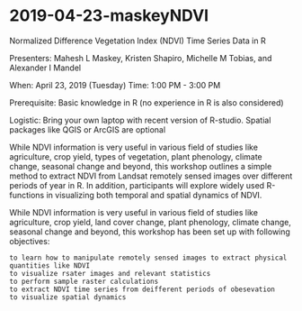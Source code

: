 # 2019-04-23-maskeyNDVI
Normalized Difference Vegetation Index (NDVI) Time Series Data in R

Presenters: Mahesh L Maskey, Kristen Shapiro, Michelle M Tobias, and Alexander I Mandel 

When: April 23, 2019 (Tuesday)
Time: 1:00 PM - 3:00 PM

Prerequisite: Basic knowledge in R (no experience in R is also considered)

Logistic:  Bring your own laptop with recent version of R-studio. Spatial packages like QGIS or ArcGIS are optional 

While NDVI information is very useful in various field of studies like agriculture, crop yield, types of vegetation, plant phenology, climate change, seasonal change and beyond, this workshop outlines a simple method to extract NDVI from Landsat remotely sensed images over different periods of year in R. In addition, participants will explore widely used R-functions in visualizing both temporal and spatial dynamics of NDVI.

While NDVI information is very useful in various field of studies like agriculture, crop yield, land cover change, plant phenology, climate change, seasonal change and beyond, this workshop has been set up with following objectives:

    to learn how to manipulate remotely sensed images to extract physical quantities like NDVI
    to visualize rsater images and relevant statistics
    to perform sample raster calculations
    to extract NDVI time series from deifferent periods of obesevation
    to visualize spatial dynamics


